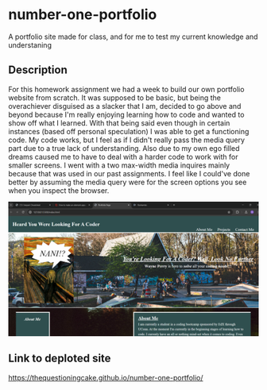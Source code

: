 # number-one-portfolio
A portfolio site made for class, and for me to test my current knowledge and understaning 

## Description
For this homework assignment we had a week to build our own portfolio website from scratch. It was supposed to be basic, but being the overachiever disguised as a slacker that I am, decided to go above and beyond because I'm really enjoying learning how to code and wanted to show off what I learned. With that being said even though in certain instances (based off personal speculation) I was able to get a functioning code. My code works, but I feel as if I didn't really pass the media query part due to a true lack of understanding. Also due to my own ego filled dreams caused me to have to deal with a harder code to work with for smaller screens. I went with a two max-width media inquires mainly because that was used in our past assignments. I feel like I could've done better by assuming the media query were for the screen options you see when you inspect the browser.

![Screenshot](assets/assignment-2.png) 

## Link to deploted site
https://thequestioningcake.github.io/number-one-portfolio/ 

